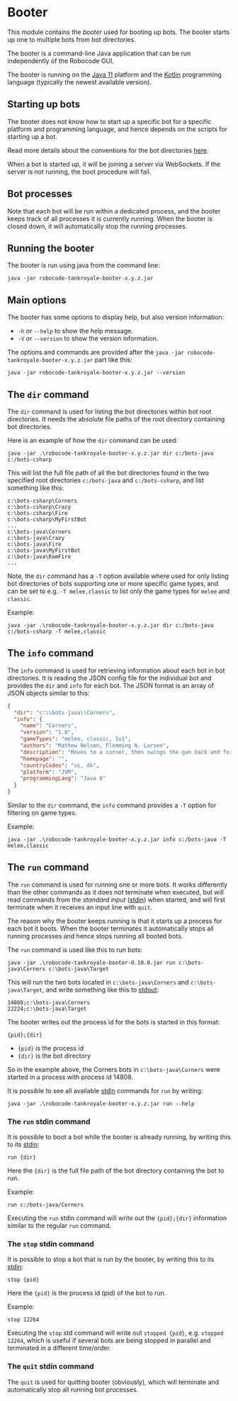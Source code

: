 # Booter

This module contains the *booter* used for booting up bots. The booter starts up one to multiple bots from bot
directories.

The booter is a command-line Java application that can be run independently of the Robocode GUI.

The booter is running on the [Java 11] platform and the [Kotlin] programming language (typically the newest
available version).

## Starting up bots

The booter does not know how to start up a specific bot for a specific platform and programming language, and hence
depends on the scripts for starting up a bot.

Read more details about the conventions for the bot directories [here](../docs/articles/booter.html).

When a bot is started up, it will be joining a server via WebSockets. If the server is not running, the boot procedure
will fail.

## Bot processes

Note that each bot will be run within a dedicated process, and the booter keeps track of all processes it is currently
running. When the booter is closed down, it will automatically stop the running processes.

## Running the booter

The booter is run using java from the command line:

    java -jar robocode-tankroyale-booter-x.y.z.jar

## Main options

The booter has some options to display help, but also version information:

- `-h` or `--help` to show the help message.
- `-V` or `--version` to show the version information.

The options and commands are provided after the `java -jar robocode-tankroyale-booter-x.y.z.jar` part like this:

    java -jar robocode-tankroyale-booter-x.y.z.jar --version

## The `dir` command

The `dir` command is used for listing the bot directories within bot root directories. It needs the absolute file paths
of the root directory containing bot directories.

Here is an example of how the `dir` command can be used:

    java -jar .\robocode-tankroyale-booter-x.y.z.jar dir c:/bots-java c:/bots-csharp

This will list the full file path of all the bot directories found in the two specified root directories `c:/bots-java`
and `c:/bots-csharp`, and list something like this:

    c:\bots-csharp\Corners
    c:\bots-csharp\Crazy
    c:\bots-csharp\Fire
    c:\bots-csharp\MyFirstBot
    ...
    c:\bots-java\Corners
    c:\bots-java\Crazy
    c:\bots-java\Fire
    c:\bots-java\MyFirstBot
    c:\bots-java\RamFire
    ...

Note, the `dir` command has a `-T` option available where used for only listing bot directories of bots supporting one
or more specific game types, and can be set to e.g. `-T melee,classic` to list only the game types for `melee`
and `classic`.

Example:

    java -jar .\robocode-tankroyale-booter-x.y.z.jar dir c:/bots-java c:/bots-csharp -T melee,classic

## The `info` command

The `info` command is used for retrieving information about each bot in bot directories. It is reading the JSON config
file for the individual bot and provides the `dir` and `info` for each bot. The JSON format is an array of JSON objects
similar to this:

```json
{
  "dir": "c:\\bots-java\\Corners",
  "info": {
    "name": "Corners",
    "version": "1.0",
    "gameTypes": "melee, classic, 1v1",
    "authors": "Mathew Nelson, Flemming N. Larsen",
    "description": "Moves to a corner, then swings the gun back and forth. If it dies, it tries a new corner in the next round.",
    "homepage": "",
    "countryCodes": "us, dk",
    "platform": "JVM",
    "programmingLang": "Java 8"
  }
}
```

Similar to the `dir` command, the `info` command provides a `-T` option for filtering on game types.

Example:

    java -jar .\robocode-tankroyale-booter-x.y.z.jar info c:/bots-java -T melee,classic

## The `run` command

The `run` command is used for running one or more bots. It works differently than the other commands as it does not
terminate when executed, but will read commands from the _standard input_ ([stdin]) when started, and will first
terminate when it receives an input line with `quit`.

The reason why the booter keeps running is that it starts up a process for each bot it boots. When the booter terminates
it automatically stops all running processes and hence stops running all booted bots.

The `run` command is used like this to run bots:

    java -jar .\robocode-tankroyale-booter-0.10.0.jar run c:\bots-java\Corners c:\bots-java\Target

This will run the two bots located in `c:\bots-java\Corners` and `c:\bots-java\Target`, and write something like this
to [stdout]:

    14808;c:\bots-java\Corners
    22224;c:\bots-java\Target

The booter writes out the process id for the bots is started in this format:

    {pid};{dir}

- `{pid}` is the process id
- `{dir}` is the bot directory

So in the example above, the Corners bots in `c:\bots-java\Corners` were started in a process with process id 14808.

It is possible to see all available [stdin] commands for `run` by writing:

    java -jar .\robocode-tankroyale-booter-x.y.z.jar run --help

### The `run` stdin command

It is possible to boot a bot while the booter is already running, by writing this to its [stdin]:

    run {dir}

Here the `{dir}` is the full file path of the bot directory containing the bot to run.

Example:

    run c:/bots-java/Corners

Executing the `run` stdin command will write out the `{pid};{dir}` information similar to the regular `run` command.

### The `stop` stdin command

It is possible to stop a bot that is run by the booter, by writing this to its [stdin]:

    stop {pid}

Here the `{pid}` is the process id (pid) of the bot to run.

Example:

    stop 12264

Executing the `stop` std command will write out `stopped {pid}`, e.g. `stopped 12264`, which is useful if several bots
are being stopped in parallel and terminated in a different time/order.

### The `quit` stdin command

The `quit` is used for quitting booter (obviously), which will terminate and automatically stop all running bot
processes.


[Java 11]: https://docs.oracle.com/en/java/javase/11/ "Java 11 documentation"

[Kotlin]: https://kotlinlang.org/ "Kotlin programming language"

[stdin]: https://en.wikipedia.org/wiki/Standard_streams#Standard_input_(stdin) "Standard input (stdin)"

[stdout]: https://en.wikipedia.org/wiki/Standard_streams#Standard_output_(stdout) "Standard output (stdout)"
